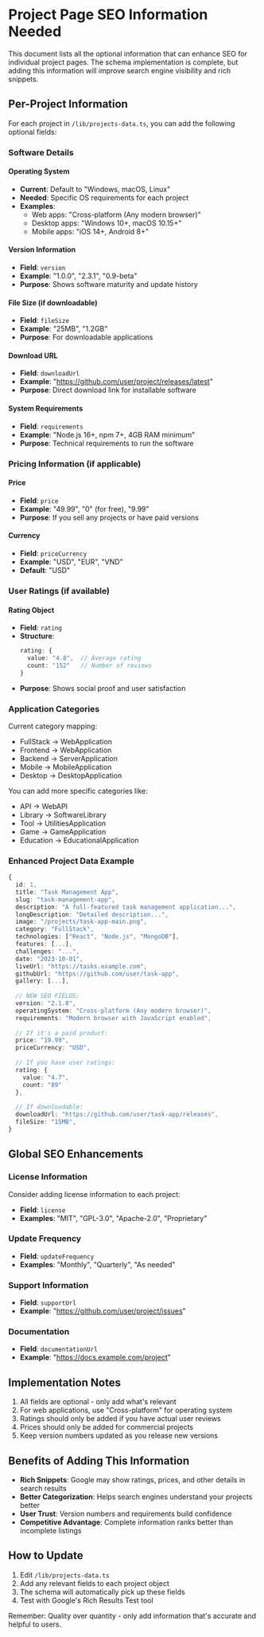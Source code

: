 # Project Page SEO Information Needed

This document lists all the optional information that can enhance SEO for individual project pages. The schema implementation is complete, but adding this information will improve search engine visibility and rich snippets.

## Per-Project Information

For each project in `/lib/projects-data.ts`, you can add the following optional fields:

### Software Details

#### Operating System
- **Current**: Default to "Windows, macOS, Linux"
- **Needed**: Specific OS requirements for each project
- **Examples**: 
  - Web apps: "Cross-platform (Any modern browser)"
  - Desktop apps: "Windows 10+, macOS 10.15+"
  - Mobile apps: "iOS 14+, Android 8+"

#### Version Information
- **Field**: `version`
- **Example**: "1.0.0", "2.3.1", "0.9-beta"
- **Purpose**: Shows software maturity and update history

#### File Size (if downloadable)
- **Field**: `fileSize`
- **Example**: "25MB", "1.2GB"
- **Purpose**: For downloadable applications

#### Download URL
- **Field**: `downloadUrl`
- **Example**: "https://github.com/user/project/releases/latest"
- **Purpose**: Direct download link for installable software

#### System Requirements
- **Field**: `requirements`
- **Example**: "Node.js 16+, npm 7+, 4GB RAM minimum"
- **Purpose**: Technical requirements to run the software

### Pricing Information (if applicable)

#### Price
- **Field**: `price`
- **Example**: "49.99", "0" (for free), "9.99"
- **Purpose**: If you sell any projects or have paid versions

#### Currency
- **Field**: `priceCurrency`
- **Example**: "USD", "EUR", "VND"
- **Default**: "USD"

### User Ratings (if available)

#### Rating Object
- **Field**: `rating`
- **Structure**:
  ```typescript
  rating: {
    value: "4.8",  // Average rating
    count: "152"   // Number of reviews
  }
  ```
- **Purpose**: Shows social proof and user satisfaction

### Application Categories

Current category mapping:
- FullStack → WebApplication
- Frontend → WebApplication
- Backend → ServerApplication
- Mobile → MobileApplication
- Desktop → DesktopApplication

You can add more specific categories like:
- API → WebAPI
- Library → SoftwareLibrary
- Tool → UtilitiesApplication
- Game → GameApplication
- Education → EducationalApplication

### Enhanced Project Data Example

```typescript
{
  id: 1,
  title: "Task Management App",
  slug: "task-management-app",
  description: "A full-featured task management application...",
  longDescription: "Detailed description...",
  image: "/projects/task-app-main.png",
  category: "FullStack",
  technologies: ["React", "Node.js", "MongoDB"],
  features: [...],
  challenges: "...",
  date: "2023-10-01",
  liveUrl: "https://tasks.example.com",
  githubUrl: "https://github.com/user/task-app",
  gallery: [...],
  
  // NEW SEO FIELDS:
  version: "2.1.0",
  operatingSystem: "Cross-platform (Any modern browser)",
  requirements: "Modern browser with JavaScript enabled",
  
  // If it's a paid product:
  price: "19.99",
  priceCurrency: "USD",
  
  // If you have user ratings:
  rating: {
    value: "4.7",
    count: "89"
  },
  
  // If downloadable:
  downloadUrl: "https://github.com/user/task-app/releases",
  fileSize: "15MB",
}
```

## Global SEO Enhancements

### License Information
Consider adding license information to each project:
- **Field**: `license`
- **Examples**: "MIT", "GPL-3.0", "Apache-2.0", "Proprietary"

### Update Frequency
- **Field**: `updateFrequency`
- **Examples**: "Monthly", "Quarterly", "As needed"

### Support Information
- **Field**: `supportUrl`
- **Example**: "https://github.com/user/project/issues"

### Documentation
- **Field**: `documentationUrl`
- **Example**: "https://docs.example.com/project"

## Implementation Notes

1. All fields are optional - only add what's relevant
2. For web applications, use "Cross-platform" for operating system
3. Ratings should only be added if you have actual user reviews
4. Prices should only be added for commercial projects
5. Keep version numbers updated as you release new versions

## Benefits of Adding This Information

- **Rich Snippets**: Google may show ratings, prices, and other details in search results
- **Better Categorization**: Helps search engines understand your projects better
- **User Trust**: Version numbers and requirements build confidence
- **Competitive Advantage**: Complete information ranks better than incomplete listings

## How to Update

1. Edit `/lib/projects-data.ts`
2. Add any relevant fields to each project object
3. The schema will automatically pick up these fields
4. Test with Google's Rich Results Test tool

Remember: Quality over quantity - only add information that's accurate and helpful to users.